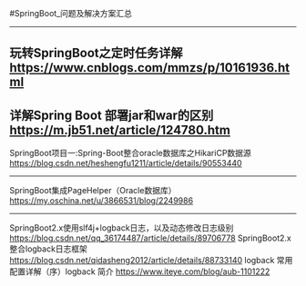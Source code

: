 #SpringBoot_问题及解决方案汇总

---
玩转SpringBoot之定时任务详解
https://www.cnblogs.com/mmzs/p/10161936.html
---
详解Spring Boot 部署jar和war的区别
https://m.jb51.net/article/124780.htm
---
SpringBoot项目一:Spring-Boot整合oracle数据库之HikariCP数据源
https://blog.csdn.net/heshengfu1211/article/details/90553440

---
SpringBoot集成PageHelper（Oracle数据库）
https://my.oschina.net/u/3866531/blog/2249986

---
SpringBoot2.x使用slf4j+logback日志，以及动态修改日志级别
https://blog.csdn.net/qq_36174487/article/details/89706778
SpringBoot2.x 整合logback日志框架
https://blog.csdn.net/qidasheng2012/article/details/88733140
logback 常用配置详解（序）logback 简介
https://www.iteye.com/blog/aub-1101222

